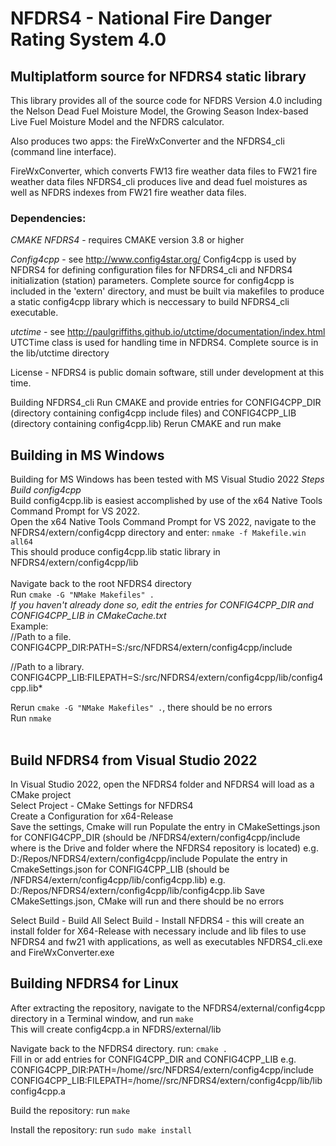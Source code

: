 
# NFDRS4 - National Fire Danger Rating System 4.0


## Multiplatform source for NFDRS4 static library
This library provides all of the source code for NFDRS Version 4.0 including the Nelson Dead Fuel Moisture Model, the Growing Season Index-based Live Fuel Moisture Model and the NFDRS calculator.

Also produces two apps: the FireWxConverter and the NFDRS4_cli (command line interface). 

FireWxConverter, which converts FW13 fire weather data files to FW21 fire weather data files
NFDRS4_cli produces live and dead fuel moistures as well as NFDRS indexes from FW21 fire weather data files.

### Dependencies:

*CMAKE NFDRS4* - requires CMAKE version 3.8 or higher

*Config4cpp* - see http://www.config4star.org/
 Config4cpp is used by NFDRS4 for defining configuration files for NFDRS4_cli and NFDRS4 initialization (station) parameters. 
 Complete source for config4cpp is included in the 'extern' directory, and must be built via makefiles to produce a static config4cpp library which is neccessary to build NFDRS4_cli executable.

*utctime* - see http://paulgriffiths.github.io/utctime/documentation/index.html
 UTCTime class is used for handling time in NFDRS4. Complete source is in the lib/utctime directory

License - NFDRS4 is public domain software, still under development at this time.

Building NFDRS4_cli
 Run CMAKE and provide entries for CONFIG4CPP_DIR (directory containing config4cpp include files) and CONFIG4CPP_LIB (directory containing config4cpp.lib)
 Rerun CMAKE and run make


## Building in MS Windows
Building for MS Windows has been tested with MS Visual Studio 2022
*Steps*<br>
*Build config4cpp*<br>
Build config4cpp.lib is easiest accomplished by use of the x64 Native Tools Command Prompt for VS 2022.<br>
Open the x64 Native Tools Command Prompt for VS 2022, navigate to the NFDRS4/extern/config4cpp directory and enter: ```nmake -f Makefile.win all64```<br> 
This should produce config4cpp.lib static library in NFDRS4/extern/config4cpp/lib<br><br>
Navigate back to the root NFDRS4 directory<br>
Run ```cmake -G "NMake Makefiles" .```<br>
*If you haven't already done so, edit the entries for CONFIG4CPP_DIR and CONFIG4CPP_LIB in CMakeCache.txt*<br>
Example:<br>
//Path to a file.<br>
CONFIG4CPP_DIR:PATH=S:/src/NFDRS4/extern/config4cpp/include<br>

//Path to a library.<br>
CONFIG4CPP_LIB:FILEPATH=S:/src/NFDRS4/extern/config4cpp/lib/config4cpp.lib*<br>

Rerun ```cmake -G "NMake Makefiles" .```, there should be no errors<br>
Run ```nmake```<br><br>

## Build NFDRS4 from Visual Studio 2022
In Visual Studio 2022, open the NFDRS4 folder and NFDRS4 will load as a CMake project<br>
Select Project - CMake Settings for NFDRS4<br>
Create a Configuration for x64-Release<br>
Save the settings, Cmake will run
Populate the entry in CMakeSettings.json for CONFIG4CPP_DIR 
	(should be <repo location>/NFDRS4/extern/config4cpp/include where <repo location> is the Drive and folder where the NFDRS4 repository is located)
	e.g. D:/Repos/NFDRS4/extern/config4cpp/include
Populate the entry in CmakeSettings.json for CONFIG4CPP_LIB
	(should be <repo location>/NFDRS4/extern/config4cpp/lib/config4cpp.lib)
	e.g. D:/Repos/NFDRS4/extern/config4cpp/lib/config4cpp.lib
Save CMakeSettings.json, CMake will run and there should be no errors

Select Build - Build All
Select Build - Install NFDRS4
	- this will create an install folder for X64-Release with necessary include and lib files to use NFDRS4 and fw21 with applications, as well as executables
	NFDRS4_cli.exe and FireWxConverter.exe

## Building NFDRS4 for Linux
After extracting the repository, navigate to the NFDRS4/external/config4cpp directory in a Terminal window, and run ```make```<br>
This will create config4cpp.a in NFDRS/external/lib

Navigate back to the NFDRS4 directory. run: ```cmake .```<br>
Fill in or add entries for CONFIG4CPP_DIR and CONFIG4CPP_LIB
e.g.
CONFIG4CPP_DIR:PATH=/home/<user>/src/NFDRS4/extern/config4cpp/include
CONFIG4CPP_LIB:FILEPATH=/home/<user>/src/NFDRS4/extern/config4cpp/lib/libconfig4cpp.a

Build the repository:
run ```make```

Install the repository:
run ```sudo make install```
